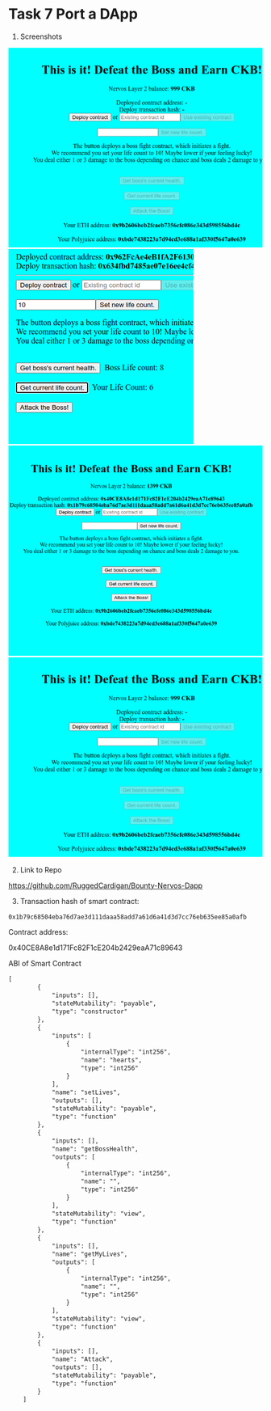 # Task 7 Port a DApp

1) Screenshots

![](./bossfights.png)
![](./bossfight_1.png)
![](./bossfight2.png)
![](./bossfights.png)

2) Link to Repo

https://github.com/RuggedCardigan/Bounty-Nervos-Dapp


3) Transaction hash of smart contract:
```
0x1b79c68504eba76d7ae3d111daaa58add7a61d6a41d3d7cc76eb635ee85a0afb
```
Contract address:

0x40CE8A8e1d171Fc82F1cE204b2429eaA71c89643

ABI of Smart Contract
```
[
        {
            "inputs": [],
            "stateMutability": "payable",
            "type": "constructor"
        },
        {
            "inputs": [
                {
                    "internalType": "int256",
                    "name": "hearts",
                    "type": "int256"
                }
            ],
            "name": "setLives",
            "outputs": [],
            "stateMutability": "payable",
            "type": "function"
        },
        {
            "inputs": [],
            "name": "getBossHealth",
            "outputs": [
                {
                    "internalType": "int256",
                    "name": "",
                    "type": "int256"
                }
            ],
            "stateMutability": "view",
            "type": "function"
        },
        {
            "inputs": [],
            "name": "getMyLives",
            "outputs": [
                {
                    "internalType": "int256",
                    "name": "",
                    "type": "int256"
                }
            ],
            "stateMutability": "view",
            "type": "function"
        },
        {
            "inputs": [],
            "name": "Attack",
            "outputs": [],
            "stateMutability": "payable",
            "type": "function"
        }
    ]
```
